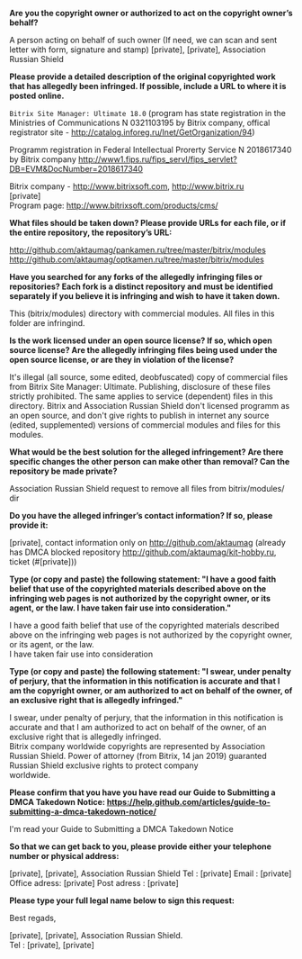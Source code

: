 **Are you the copyright owner or authorized to act on the copyright owner’s behalf?**

A person acting on behalf of such owner (If need, we can scan and sent letter with form, signature and stamp) 
[private], [private], Association Russian Shield

**Please provide a detailed description of the original copyrighted work that has allegedly been infringed. If possible, include a URL to where it is posted online.**

`Bitrix Site Manager: Ultimate 18.0` (program has state registration in the Ministries of Communications N 0321103195 by Bitrix company, offical registrator site - http://catalog.inforeg.ru/Inet/GetOrganization/94)

Programm registration in Federal Intellectual Prorerty Service N 2018617340   
by Bitrix company http://www1.fips.ru/fips_servl/fips_servlet?DB=EVM&DocNumber=2018617340

Bitrix company - http://www.bitrixsoft.com, http://www.bitrix.ru   
[private]  
Program page: http://www.bitrixsoft.com/products/cms/

**What files should be taken down? Please provide URLs for each file, or if the entire repository, the repository’s URL:**

http://github.com/aktaumag/pankamen.ru/tree/master/bitrix/modules   
http://github.com/aktaumag/optkamen.ru/tree/master/bitrix/modules

**Have you searched for any forks of the allegedly infringing files or repositories? Each fork is a distinct repository and must be identified separately if you believe it is infringing and wish to have it taken down.**

This (bitrix/modules) directory with commercial modules. All files in this folder are infringind.

**Is the work licensed under an open source license? If so, which open source license? Are the allegedly infringing files being used under the open source license, or are they in violation of the license?**

It's illegal (all source, some edited, deobfuscated) copy of commercial files from Bitrix Site Manager: Ultimate. Publishing, disclosure of these files strictly prohibited. The same applies to service (dependent) files in this directory. 
Bitrix and Association Russian Shield don't licensed programm as an open source, and don't give rights to publish in internet any source (edited, supplemented) versions of commercial modules and files for this modules.

**What would be the best solution for the alleged infringement? Are there specific changes the other person can make other than removal? Can the repository be made private?**

Association Russian Shield request to remove all files from bitrix/modules/ dir

**Do you have the alleged infringer’s contact information? If so, please provide it:**

[private], contact information only on http://github.com/aktaumag 
(already has DMCA blocked repository http://github.com/aktaumag/kit-hobby.ru, ticket (#[private]))

**Type (or copy and paste) the following statement: "I have a good faith belief that use of the copyrighted materials described above on the infringing web pages is not authorized by the copyright owner, or its agent, or the law. I have taken fair use into consideration."**

I have a good faith belief that use of the copyrighted materials described above on the infringing web pages is not authorized by the copyright owner, or its agent, or the law.   
I have taken fair use into consideration

**Type (or copy and paste) the following statement: "I swear, under penalty of perjury, that the information in this notification is accurate and that I am the copyright owner, or am authorized to act on behalf of the owner, of an exclusive right that is allegedly infringed."**

I swear, under penalty of perjury, that the information in this notification is accurate and that I am authorized to act on behalf of the owner, of an exclusive right that is allegedly infringed.   
Bitrix company worldwide copyrights are represented by Association Russian Shield. Power of attorney (from Bitrix, 14 jan 2019) guaranted Russian Shield exclusive rights to protect company   
worldwide.

**Please confirm that you have you have read our Guide to Submitting a DMCA Takedown Notice: https://help.github.com/articles/guide-to-submitting-a-dmca-takedown-notice/**

I'm read your Guide to Submitting a DMCA Takedown Notice

**So that we can get back to you, please provide either your telephone number or physical address:**

[private], [private], Association Russian Shield 
Tel : [private]
Email : [private]
Office adress: [private]
Post adress : [private]

**Please type your full legal name below to sign this request:**

Best regads,   
 
[private], [private], Association Russian Shield.   
Tel : [private], [private]
